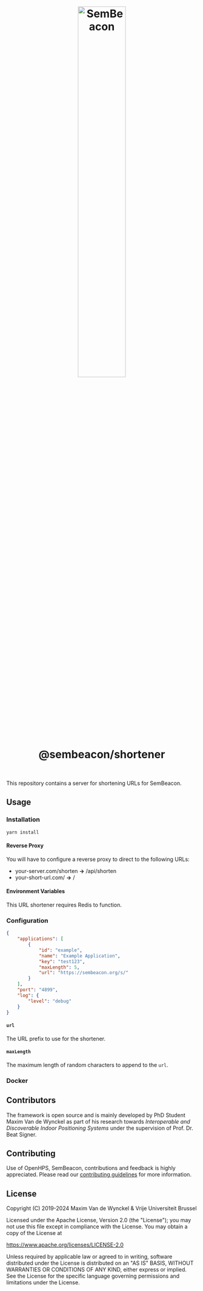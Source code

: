 <h1 align="center">
  <img alt="SemBeacon" src="https://sembeacon.org/images/logo.svg" width="50%" /><br />
  @sembeacon/shortener
</h1>

<br />

This repository contains a server for shortening URLs for SemBeacon.

## Usage

### Installation
```text
yarn install
```

#### Reverse Proxy
You will have to configure a reverse proxy to direct to the following URLs:
- your-server.com/shorten **->** /api/shorten
- your-short-url.com/ **->** /

#### Environment Variables
This URL shortener requires Redis to function.

### Configuration
```json
{
    "applications": [
        {
            "id": "example",
            "name": "Example Application",
            "key": "test123",
            "maxLength": 5,
            "url": "https://sembeacon.org/s/"
        }
    ],
    "port": "4899",
    "log": {
        "level": "debug"
    }
}
```

#### `url`
The URL prefix to use for the shortener.

#### `maxLength`
The maximum length of random characters to append to the `url`.

### Docker

## Contributors
The framework is open source and is mainly developed by PhD Student Maxim Van de Wynckel as part of his research towards *Interoperable and Discoverable Indoor Positioning Systems* under the supervision of Prof. Dr. Beat Signer.

## Contributing
Use of OpenHPS, SemBeacon, contributions and feedback is highly appreciated. Please read our [contributing guidelines](CONTRIBUTING.md) for more information.

## License
Copyright (C) 2019-2024 Maxim Van de Wynckel & Vrije Universiteit Brussel

Licensed under the Apache License, Version 2.0 (the "License"); you may not use this file except in compliance with the License. You may obtain a copy of the License at

https://www.apache.org/licenses/LICENSE-2.0

Unless required by applicable law or agreed to in writing, software distributed under the License is distributed on an "AS IS" BASIS, WITHOUT WARRANTIES OR CONDITIONS OF ANY KIND, either express or implied. See the License for the specific language governing permissions and limitations under the License.